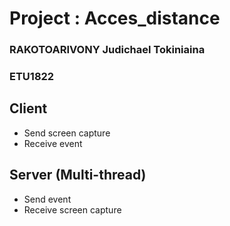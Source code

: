 # Project : Acces_distance

<div>
    <h3>RAKOTOARIVONY Judichael Tokiniaina</h3>
    <h3>ETU1822</h3>
</div>

## Client

- Send screen capture
- Receive event

## Server (Multi-thread)

- Send event
- Receive screen capture
